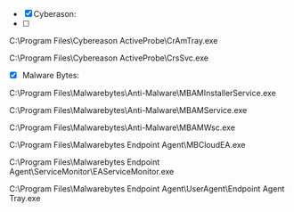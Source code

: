 
 
* [x] Cyberason:
* [ ] 
C:\Program Files\Cybereason ActiveProbe\CrAmTray.exe

C:\Program Files\Cybereason ActiveProbe\CrsSvc.exe

* [x] Malware Bytes:

C:\Program Files\Malwarebytes\Anti-Malware\MBAMInstallerService.exe

C:\Program Files\Malwarebytes\Anti-Malware\MBAMService.exe

C:\Program Files\Malwarebytes\Anti-Malware\MBAMWsc.exe

C:\Program Files\Malwarebytes Endpoint Agent\MBCloudEA.exe

C:\Program Files\Malwarebytes Endpoint Agent\ServiceMonitor\EAServiceMonitor.exe

C:\Program Files\Malwarebytes Endpoint Agent\UserAgent\Endpoint Agent Tray.exe

